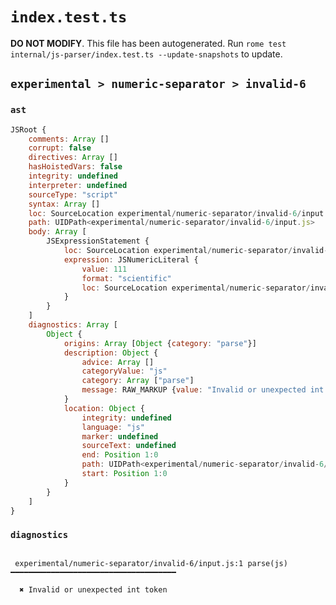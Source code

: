 # `index.test.ts`

**DO NOT MODIFY**. This file has been autogenerated. Run `rome test internal/js-parser/index.test.ts --update-snapshots` to update.

## `experimental > numeric-separator > invalid-6`

### `ast`

```javascript
JSRoot {
	comments: Array []
	corrupt: false
	directives: Array []
	hasHoistedVars: false
	integrity: undefined
	interpreter: undefined
	sourceType: "script"
	syntax: Array []
	loc: SourceLocation experimental/numeric-separator/invalid-6/input.js 1:0-2:0
	path: UIDPath<experimental/numeric-separator/invalid-6/input.js>
	body: Array [
		JSExpressionStatement {
			loc: SourceLocation experimental/numeric-separator/invalid-6/input.js 1:0-1:8
			expression: JSNumericLiteral {
				value: 111
				format: "scientific"
				loc: SourceLocation experimental/numeric-separator/invalid-6/input.js 1:0-1:8
			}
		}
	]
	diagnostics: Array [
		Object {
			origins: Array [Object {category: "parse"}]
			description: Object {
				advice: Array []
				categoryValue: "js"
				category: Array ["parse"]
				message: RAW_MARKUP {value: "Invalid or unexpected int token"}
			}
			location: Object {
				integrity: undefined
				language: "js"
				marker: undefined
				sourceText: undefined
				end: Position 1:0
				path: UIDPath<experimental/numeric-separator/invalid-6/input.js>
				start: Position 1:0
			}
		}
	]
}
```

### `diagnostics`

```

 experimental/numeric-separator/invalid-6/input.js:1 parse(js) ━━━━━━━━━━━━━━━━━━━━━━━━━━━━━━━━━━━━━

  ✖ Invalid or unexpected int token


```
